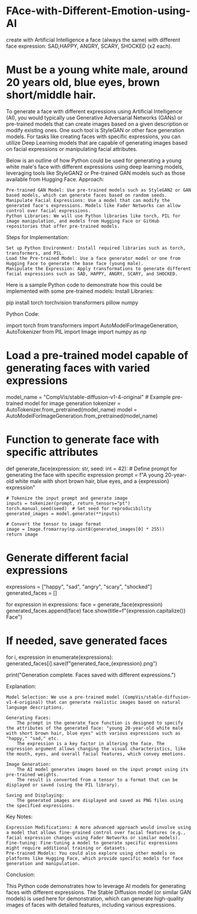 # FAce-with-Different-Emotion-using-AI
create with Artificial Intelligence a face (always the same) with different face expression: SAD,HAPPY, ANGRY, SCARY, SHOCKED (x2 each).

Must be a young white male, around 20 years old, blue eyes, brown short/middle hair.
===============
To generate a face with different expressions using Artificial Intelligence (AI), you would typically use Generative Adversarial Networks (GANs) or pre-trained models that can create images based on a given description or modify existing ones. One such tool is StyleGAN or other face generation models. For tasks like creating faces with specific expressions, you can utilize Deep Learning models that are capable of generating images based on facial expressions or manipulating facial attributes.

Below is an outline of how Python could be used for generating a young white male's face with different expressions using deep learning models, leveraging tools like StyleGAN2 or Pre-trained GAN models such as those available from Hugging Face.
Approach:

    Pre-trained GAN Model: Use pre-trained models such as StyleGAN2 or GAN based models, which can generate faces based on random seeds.
    Manipulate Facial Expressions: Use a model that can modify the generated face's expressions. Models like Fader Networks can allow control over facial expressions.
    Python Libraries: We will use Python libraries like torch, PIL for image manipulation, and models from Hugging Face or GitHub repositories that offer pre-trained models.

Steps for Implementation:

    Set up Python Environment: Install required libraries such as torch, transformers, and PIL.
    Load the Pre-trained Model: Use a face generator model or one from Hugging Face to generate the base face (young male).
    Manipulate the Expression: Apply transformations to generate different facial expressions such as SAD, HAPPY, ANGRY, SCARY, and SHOCKED.

Here is a sample Python code to demonstrate how this could be implemented with some pre-trained models:
Install Libraries:

pip install torch torchvision transformers pillow numpy

Python Code:

import torch
from transformers import AutoModelForImageGeneration, AutoTokenizer
from PIL import Image
import numpy as np

# Load a pre-trained model capable of generating faces with varied expressions
model_name = "CompVis/stable-diffusion-v1-4-original"  # Example pre-trained model for image generation
tokenizer = AutoTokenizer.from_pretrained(model_name)
model = AutoModelForImageGeneration.from_pretrained(model_name)

# Function to generate face with specific attributes
def generate_face(expression: str, seed: int = 42):
    # Define prompt for generating the face with specific expression
    prompt = f"A young 20-year-old white male with short brown hair, blue eyes, and a {expression} expression"
    
    # Tokenize the input prompt and generate image
    inputs = tokenizer(prompt, return_tensors="pt")
    torch.manual_seed(seed)  # Set seed for reproducibility
    generated_images = model.generate(**inputs)
    
    # Convert the tensor to image format
    image = Image.fromarray(np.uint8(generated_images[0] * 255))
    return image

# Generate different facial expressions
expressions = ["happy", "sad", "angry", "scary", "shocked"]
generated_faces = []

for expression in expressions:
    face = generate_face(expression)
    generated_faces.append(face)
    face.show(title=f"{expression.capitalize()} Face")

# If needed, save generated faces
for i, expression in enumerate(expressions):
    generated_faces[i].save(f"generated_face_{expression}.png")

print("Generation complete. Faces saved with different expressions.")

Explanation:

    Model Selection: We use a pre-trained model (CompVis/stable-diffusion-v1-4-original) that can generate realistic images based on natural language descriptions.

    Generating Faces:
        The prompt in the generate_face function is designed to specify the attributes of the generated face: "young 20-year-old white male with short brown hair, blue eyes" with various expressions such as "happy," "sad," etc.
        The expression is a key factor in altering the face. The expression argument allows changing the visual characteristics, like the mouth, eyes, and overall facial features, which convey emotions.

    Image Generation:
        The AI model generates images based on the input prompt using its pre-trained weights.
        The result is converted from a tensor to a format that can be displayed or saved (using the PIL library).

    Saving and Displaying:
        The generated images are displayed and saved as PNG files using the specified expressions.

Key Notes:

    Expression Modifications: A more advanced approach would involve using a model that allows fine-grained control over facial features (e.g., facial expression changes using Fader Networks or similar models).
    Fine-tuning: Fine-tuning a model to generate specific expressions might require additional training or datasets.
    Pre-trained Models: You could also explore using other models on platforms like Hugging Face, which provide specific models for face generation and manipulation.

Conclusion:

This Python code demonstrates how to leverage AI models for generating faces with different expressions. The Stable Diffusion model (or similar GAN models) is used here for demonstration, which can generate high-quality images of faces with detailed features, including various expressions.
